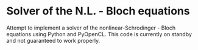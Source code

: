 # Solver of the N.L. - Bloch equations 

Attempt to implement a solver of the nonlinear-Schrodinger - Bloch equations using Python
and PyOpenCL. This code is currently on standby and not guaranteed to work properly. 
